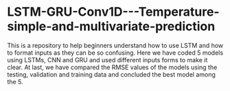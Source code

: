 # LSTM-GRU-Conv1D---Temperature-simple-and-multivariate-prediction
This is a repository to help beginners understand how to use LSTM and how to format inputs as they can be so confusing. Here we have coded 5 models using LSTMs, CNN and GRU and used different inputs forms to make it clear. At last, we have compared the RMSE values of the models using the testing, validation and training data and concluded the best model among the 5. 
